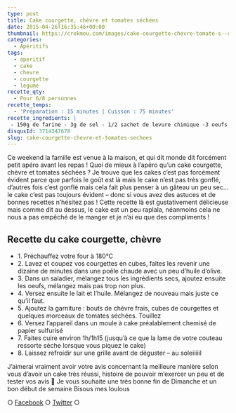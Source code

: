 ```yaml
---
type: post
title: Cake courgette, chèvre et tomates séchées
date: 2015-04-26T16:35:46+00:00
thumbnail: https://crokmou.com/images/cake-courgette-chevre-tomate-s--ch--e-recette-crokmou-blog-culinaire.jpg
categories:
  - Apéritifs
tags:
  - aperitif
  - cake
  - chevre
  - courgette
  - legume
recette_qty:
  - Pour 6/8 personnes
recette_temps:
  - 'Préparation : 15 minutes | Cuisson : 75 minutes'
recette_ingredients: |
 - 150g de farine - 3g de sel - 1/2 sachet de levure chimique -3 oeufs - 100g de lait - 100g d'huile d'olive - 2 petites courgettes - 150g de chèvre frais - 100g de tomates séchées
disqusId: 3714347678
slug: cake-courgette-chevre-et-tomates-sechees
---
```


Ce weekend la famille est venue à la maison, et qui dit monde dit forcément petit apéro avant les repas ! Quoi de mieux à l’apéro qu’un cake courgette, chèvre et tomates séchées ? Je trouve que les cakes c’est pas forcément évident parce que parfois le goût est là mais le cake n’est pas très gonflé, d’autres fois c’est gonflé mais cela fait plus penser à un gâteau un peu sec… le cake c’est pas toujours évident – donc si vous avez des astuces et de bonnes recettes n’hésitez pas ! Cette recette là est gustativement délicieuse mais comme dit au dessus, le cake est un peu raplala, néanmoins cela ne nous a pas empêché de le manger et je n’ai eu que des compliments !

## Recette du cake courgette, chèvre

* 1\. Préchauffez votre four à 180°C
* 2\. Lavez et coupez vos courgettes en cubes, faites les revenir une dizaine de minutes dans une poêle chaude avec un peu d’huile d’olive.
* 3\. Dans un saladier, mélangez tous les ingrédients secs, ajoutez ensuite les oeufs, mélangez mais pas trop non plus.
* 4\. Versez ensuite le lait et l’huile. Mélangez de nouveau mais juste ce qu’il faut.
* 5\. Ajoutez la garniture : bouts de chèvre frais, cubes de courgettes et quelques morceaux de tomates séchées. Touillez
* 6\. Versez l’appareil dans un moule à cake préalablement chemisé de papier sulfurisé
* 7\. Faites cuire environ 1h/1h15 (jusqu’à ce que la lame de votre couteau ressorte sèche lorsque vous piquez le cake)
* 8\. Laissez refroidir sur une grille avant de déguster – au soleiiiiil

J’aimerai vraiment avoir votre avis concernant la meilleure manière selon vous d’avoir un cake très réussi, histoire de pouvoir m’exercer un peu et de tester vos avis 🙂 Je vous souhaite une très bonne fin de Dimanche et un bon début de semaine Bisous mes loulous

○ [Facebook](https://www.facebook.com/crokmou.blog) ○ [Twitter](https://twitter.com/Crokmou) ○